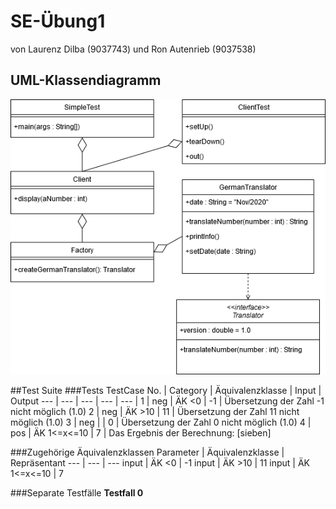 # SE-Übung1
von Laurenz Dilba (9037743)
und Ron Autenrieb (9037538)

## UML-Klassendiagramm
![Screenshot](res/UML.png)

##Test Suite
###Tests
TestCase No. | Category | Äquivalenzklasse | Input | Output
--- | --- | --- | --- | --- |
1 | neg | ÄK <0 | -1 | Übersetzung der Zahl -1 nicht möglich (1.0)
2 | neg | ÄK >10 | 11 | Übersetzung der Zahl 11 nicht möglich (1.0)
3 | neg | | 0 | Übersetzung der Zahl 0 nicht möglich (1.0)
4 | pos | ÄK 1<=x<=10 | 7 | Das Ergebnis der Berechnung: [sieben]

###Zugehörige Äquivalenzklassen
Parameter | Äquivalenzklasse | Repräsentant
--- | --- | ---
input | ÄK <0 | -1
input | ÄK >10 | 11
input | ÄK 1<=x<=10 | 7

###Separate Testfälle
**Testfall 0**
